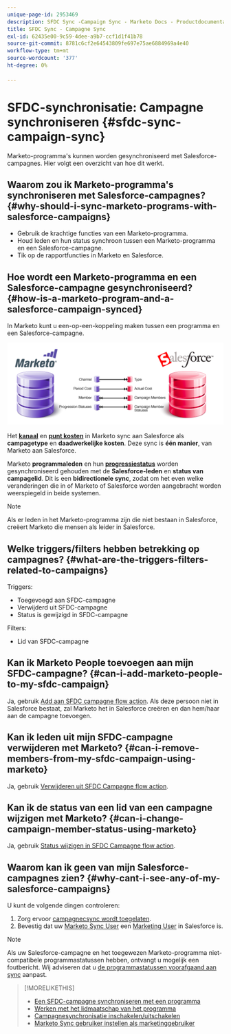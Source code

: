 ```yaml
---
unique-page-id: 2953469
description: SFDC Sync -Campaign Sync - Marketo Docs - Productdocumentatie
title: SFDC Sync - Campagne Sync
exl-id: 62435e00-9c59-4dee-a9b7-ccf1d1f41b78
source-git-commit: 8781c6cf2e64543809fe697e75ae6884969a4e40
workflow-type: tm+mt
source-wordcount: '377'
ht-degree: 0%

---
```


# SFDC-synchronisatie: Campagne synchroniseren {#sfdc-sync-campaign-sync}

Marketo-programma&#39;s kunnen worden gesynchroniseerd met Salesforce-campagnes. Hier volgt een overzicht van hoe dit werkt.

## Waarom zou ik Marketo-programma&#39;s synchroniseren met Salesforce-campagnes? {#why-should-i-sync-marketo-programs-with-salesforce-campaigns}

* Gebruik de krachtige functies van een Marketo-programma.
* Houd leden en hun status synchroon tussen een Marketo-programma en een Salesforce-campagne.
* Tik op de rapportfuncties in Marketo en Salesforce.

## Hoe wordt een Marketo-programma en een Salesforce-campagne gesynchroniseerd? {#how-is-a-marketo-program-and-a-salesforce-campaign-synced}

In Marketo kunt u een-op-een-koppeling maken tussen een programma en een Salesforce-campagne.

![](assets/image2015-7-8-9-3a43-3a8.png)

Het **[kanaal](/help/marketo/product-docs/administration/tags/create-a-program-channel.md)** en **[punt kosten](/help/marketo/product-docs/core-marketo-concepts/programs/working-with-programs/understanding-period-costs.md)** in Marketo sync aan Salesforce als **campagetype** en **daadwerkelijke kosten**. Deze sync is **één manier**, van Marketo aan Salesforce.

Marketo **programmaleden** en hun **[progressiestatus](/help/marketo/product-docs/core-marketo-concepts/programs/creating-programs/understanding-program-membership.md)** worden gesynchroniseerd gehouden met de **Salesforce-leden** en **status van campagelid**. Dit is een **bidirectionele sync**, zodat om het even welke veranderingen die in of Marketo of Salesforce worden aangebracht worden weerspiegeld in beide systemen.

>[!NOTE]
>
>Als er leden in het Marketo-programma zijn die niet bestaan in Salesforce, creëert Marketo die mensen als leider in Salesforce.

## Welke triggers/filters hebben betrekking op campagnes? {#what-are-the-triggers-filters-related-to-campaigns}

Triggers:

* Toegevoegd aan SFDC-campagne
* Verwijderd uit SFDC-campagne
* Status is gewijzigd in SFDC-campagne

Filters:

* Lid van SFDC-campagne

## Kan ik Marketo People toevoegen aan mijn SFDC-campagne? {#can-i-add-marketo-people-to-my-sfdc-campaign}

Ja, gebruik [Add aan SFDC campagne flow action](/help/marketo/product-docs/core-marketo-concepts/smart-campaigns/salesforce-flow-actions/add-to-sfdc-campaign.md). Als deze persoon niet in Salesforce bestaat, zal Marketo het in Salesforce creëren en dan hem/haar aan de campagne toevoegen.

## Kan ik leden uit mijn SFDC-campagne verwijderen met Marketo? {#can-i-remove-members-from-my-sfdc-campaign-using-marketo}

Ja, gebruik [Verwijderen uit SFDC Campagne flow action](/help/marketo/product-docs/core-marketo-concepts/smart-campaigns/salesforce-flow-actions/remove-from-sfdc-campaign.md).

## Kan ik de status van een lid van een campagne wijzigen met Marketo? {#can-i-change-campaign-member-status-using-marketo}

Ja, gebruik [Status wijzigen in SFDC Campagne flow action](/help/marketo/product-docs/core-marketo-concepts/smart-campaigns/salesforce-flow-actions/change-status-in-sfdc-campaign.md).

## Waarom kan ik geen van mijn Salesforce-campagnes zien? {#why-cant-i-see-any-of-my-salesforce-campaigns}

U kunt de volgende dingen controleren:

1. Zorg ervoor [campagnecsync wordt toegelaten](/help/marketo/product-docs/crm-sync/salesforce-sync/setup/optional-steps/enable-disable-campaign-sync.md).
1. Bevestig dat uw [Marketo Sync User](/help/marketo/product-docs/crm-sync/salesforce-sync/setup/enterprise-unlimited-edition/step-2-of-3-create-a-salesforce-user-for-marketo-enterprise-unlimited.md) een [Marketing User](/help/marketo/product-docs/crm-sync/salesforce-sync/setup/optional-steps/enable-disable-campaign-sync/make-marketo-sync-user-a-marketing-user.md) in Salesforce is.

>[!NOTE]
>
>Als uw Salesforce-campagne en het toegewezen Marketo-programma niet-compatibele programmastatussen hebben, ontvangt u mogelijk een foutbericht. Wij adviseren dat u [de programmastatussen voorafgaand aan sync](/help/marketo/product-docs/crm-sync/salesforce-sync/sfdc-sync-details/how-to-match-program-statuses-and-salesforce-campaign-statuses-prior-to-sync.md) aanpast.

>[!MORELIKETHIS]
>
>* [Een SFDC-campagne synchroniseren met een programma](/help/marketo/product-docs/core-marketo-concepts/programs/working-with-programs/sync-an-sfdc-campaign-with-a-program.md)
>* [Werken met het lidmaatschap van het programma](/help/marketo/product-docs/core-marketo-concepts/programs/creating-programs/understanding-program-membership.md)
>* [Campagnesynchronisatie inschakelen/uitschakelen](/help/marketo/product-docs/crm-sync/salesforce-sync/setup/optional-steps/enable-disable-campaign-sync.md)
>* [Marketo Sync gebruiker instellen als marketinggebruiker](/help/marketo/product-docs/crm-sync/salesforce-sync/setup/optional-steps/enable-disable-campaign-sync/make-marketo-sync-user-a-marketing-user.md)

